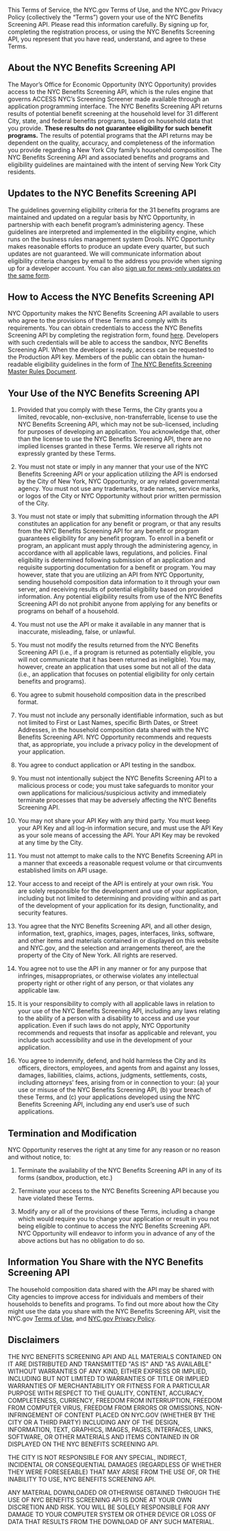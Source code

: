 This Terms of Service, the NYC.gov Terms of Use, and the NYC.gov Privacy Policy (collectively the “Terms”) govern your use of the NYC Benefits Screening API. Please read this information carefully. By signing up for, completing the registration process, or using the NYC Benefits Screening API, you represent that you have read, understand, and agree to these Terms. 

## About the NYC Benefits Screening API

The Mayor’s Office for Economic Opportunity (NYC Opportunity) provides access to the NYC Benefits Screening API, which is the rules engine that governs ACCESS NYC’s Screening Screener made available through an application programming interface. The NYC Benefits Screening API returns results of potential benefit screening at the household level for 31 different City, state, and federal benefits programs, based on household data that you provide. **These results do not guarantee eligibility for such benefit programs.** The results of potential programs that the API returns may be dependent on the quality, accuracy, and completeness of the information you provide regarding a New York City family’s household composition.  The NYC Benefits Screening API and associated benefits and programs and eligibility guidelines are maintained with the intent of serving New York City residents.

## Updates to the NYC Benefits Screening API

The guidelines governing eligibility criteria for the 31 benefits programs are maintained and updated on a regular basis by NYC Opportunity, in partnership with each benefit program’s administering agency. These guidelines are interpreted and implemented in the eligibility engine, which runs on the business rules management system Drools. NYC Opportunity makes reasonable efforts to produce an update every quarter, but such updates are not guaranteed. We will communicate information about eligibility criteria changes by email to the address you provide when signing up for a developer account. You can also [sign up for news-only updates on the same form](http://eepurl.com/gfLTuH).

## How to Access the NYC Benefits Screening API

NYC Opportunity makes the NYC Benefits Screening API available to users who agree to the provisions of these Terms and comply with its requirements. You can obtain credentials to access the NYC Benefits Screening API by completing the registration form, found <a href="http://eepurl.com/gfLTuH" target="blank">here</a>. Developers with such credentials will be able to access the sandbox, NYC Benefits Screening API. When the developer is ready, access can be requested to the Production API key. Members of the public can obtain the human-readable eligibility guidelines in the form of [The NYC Benefits Screening Master Rules Document](resources/NYC_Benefits_Eligibility_Screening_Chart_1.3.0.pdf).

## Your Use of the NYC Benefits Screening API

1.  Provided that you comply with these Terms, the City grants you a limited, revocable, non-exclusive, non-transferrable, license to use the NYC Benefits Screening API, which may not be sub-licensed, including for purposes of developing an application. You acknowledge that, other than the license to use the NYC Benefits Screening API, there are no implied licenses granted in these Terms. We reserve all rights not expressly granted by these Terms. 

2.  You must not state or imply in any manner that your use of the NYC Benefits Screening API or your application utilizing the API is endorsed by the City of New York, NYC Opportunity, or any related governmental agency. You must not use any trademarks, trade names, service marks, or logos of the City or NYC Opportunity without prior written permission of the City.  

3.  You must not state or imply that submitting information through the API constitutes an application for any benefit or program, or that any results from the NYC Benefits Screening API for any benefit or program guarantees eligibility for any benefit program. To enroll in a benefit or program, an applicant must apply through the administering agency, in accordance with all applicable laws, regulations, and policies. Final eligibility is determined following submission of an application and requisite supporting documentation for a benefit or program. You may however, state that you are utilizing an API from NYC Opportunity, sending household composition data information to it through your own server, and receiving results of potential eligibility based on provided information. Any potential eligibility results from use of the NYC Benefits Screening API do not prohibit anyone from applying for any benefits or programs on behalf of a household.

4.  You must not use the API or make it available in any manner that is inaccurate, misleading, false, or unlawful.

5.  You must not modify the results returned from the NYC Benefits Screening API (i.e., if a program is returned as potentially eligible, you will not communicate that it has been returned as ineligible). You may, however, create an application that uses some but not all of the data (i.e., an application that focuses on potential eligibility for only certain benefits and programs).

6.  You agree to submit household composition data in the prescribed format.

7.  You must not include any personally identifiable information, such as but not limited to First or Last Names, specific Birth Dates, or Street Addresses, in the household composition data shared with the NYC Benefits Screening API. NYC Opportunity recommends and requests that, as appropriate, you include a privacy policy in the development of your application.

8.  You agree to conduct application or API testing in the sandbox.

9.  You must not intentionally subject the NYC Benefits Screening API to a malicious process or code; you must take safeguards to monitor your own applications for malicious/suspicious activity and immediately terminate processes that may be adversely affecting the NYC Benefits Screening API.

10. You may not share your API Key with any third party. You must keep your API Key and all log-in information secure, and must use the API Key as your sole means of accessing the API. Your API Key may be revoked at any time by the City.

11. You must not attempt to make calls to the NYC Benefits Screening API in a manner that exceeds a reasonable request volume or that circumvents established limits on API usage.

12. Your access to and receipt of the API is entirely at your own risk. You are solely responsible for the development and use of your application, including but not limited to determining and providing within and as part of the development of your application for its design, functionality, and security features.

13. You agree that the NYC Benefits Screening API, and all other design, information, text, graphics, images, pages, interfaces, links, software, and other items and materials contained in or displayed on this website and NYC.gov, and the selection and arrangements thereof, are the property of the City of New York. All rights are reserved.

14. You agree not to use the API in any manner or for any purpose that infringes, misappropriates, or otherwise violates any intellectual property right or other right of any person, or that violates any applicable law.

15. It is your responsibility to comply with all applicable laws in relation to your use of the NYC Benefits Screening API, including any laws relating to the ability of a person with a disability to access and use your application. Even if such laws do not apply, NYC Opportunity recommends and requests that insofar as applicable and relevant, you include such accessibility and use in the development of your application.

16. You agree to indemnify, defend, and hold harmless the City and its officers, directors, employees, and agents from and against any losses, damages, liabilities, claims, actions, judgments, settlements, costs, including attorneys’ fees, arising from or in connection to your: (a) your use or misuse of the NYC Benefits Screening API, (b) your breach of these Terms, and (c) your applications developed using the NYC Benefits Screening API, including any end user’s use of such applications.

## Termination and Modification

NYC Opportunity reserves the right at any time for any reason or no reason and without notice, to:

1.  Terminate the availability of the NYC Benefits Screening API in any of its forms (sandbox, production, etc.)

2.  Terminate your access to the NYC Benefits Screening API because you have violated these Terms.

3.  Modify any or all of the provisions of these Terms, including a change which would require you to change your application or result in you not being eligible to continue to access the NYC Benefits Screening API.
NYC Opportunity will endeavor to inform you in advance of any of the above actions but has no obligation to do so.

## Information You Share with the NYC Benefits Screening API

The household composition data shared with the API may be shared with City agencies to improve access for individuals and members of their households to benefits and programs. To find out more about how the City might use the data you share with the NYC Benefits Screening API, visit the NYC.gov <a href="https://www1.nyc.gov/home/terms-of-use.page" target="_blank">Terms of Use</a>, and <a href="https://www1.nyc.gov/home/privacy-policy.page" target="_blank">NYC.gov Privacy Policy</a>.

## Disclaimers

THE NYC BENEFITS SCREENING API AND ALL MATERIALS CONTAINED ON IT ARE DISTRIBUTED AND TRANSMITTED "AS IS" AND "AS AVAILABLE" WITHOUT WARRANTIES OF ANY KIND, EITHER EXPRESS OR IMPLIED, INCLUDING BUT NOT LIMITED TO WARRANTIES OF TITLE OR IMPLIED WARRANTIES OF MERCHANTABILITY OR FITNESS FOR A PARTICULAR PURPOSE WITH RESPECT TO THE QUALITY, CONTENT, ACCURACY, COMPLETENESS, CURRENCY, FREEDOM FROM INTERRUPTION, FREEDOM FROM COMPUTER VIRUS, FREEDOM FROM ERRORS OR OMISSIONS, NON-INFRINGEMENT OF CONTENT PLACED ON NYC.GOV (WHETHER BY THE CITY OR A THIRD PARTY) INCLUDING ANY OF THE DESIGN, INFORMATION, TEXT, GRAPHICS, IMAGES, PAGES, INTERFACES, LINKS, SOFTWARE, OR OTHER MATERIALS AND ITEMS CONTAINED IN OR DISPLAYED ON THE NYC BENEFITS SCREENING API.

THE CITY IS NOT RESPONSIBLE FOR ANY SPECIAL, INDIRECT, INCIDENTAL OR CONSEQUENTIAL DAMAGES (REGARDLESS OF WHETHER THEY WERE FORESEEABLE) THAT MAY ARISE FROM THE USE OF, OR THE INABILITY TO USE, NYC BENEFITS SCREENING API.

ANY MATERIAL DOWNLOADED OR OTHERWISE OBTAINED THROUGH THE USE OF NYC BENEFITS SCREENING API IS DONE AT YOUR OWN DISCRETION AND RISK. YOU WILL BE SOLELY RESPONSIBLE FOR ANY DAMAGE TO YOUR COMPUTER SYSTEM OR OTHER DEVICE OR LOSS OF DATA THAT RESULTS FROM THE DOWNLOAD OF ANY SUCH MATERIAL.
